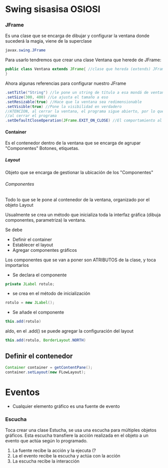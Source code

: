 # Swing sisasisa OSIOSI
### JFrame
Es una clase  que se encarga de dibujar y configurar la ventana donde sucederá la magia, viene de la superclase
```java
javax.swing.JFrame
```
Para usarlo tendremos que crear una clase Ventana que herede de JFrame:
```java
public class Ventana extends JFrame{ //clase que hereda (extends) JFrame
}
```
Ahora algunas referencias para configurar nuestro JFrame
```java
.setTitle("String") //le pone un string de título a esa mondá de ventana.
.setSize(300, 400) //Le ajusta el tamaño a eso
.setResizable(true) //Hace que la ventana sea redimensionable
.setVisible(true) //Pone la visibilidad en verdadero
//ATENCION, al cerrar la ventana, el programa sigue abierto, por lo que toca ordenar que se acabe el programa
//al cerrar el programa
.setDefaultCloseOperation(JFrame.EXIT_ON_CLOSE) //El comportamiento al cerrar la ventana
```
#### Container
Es el contenedor dentro de la ventana que se encarga de agrupar "Componentes" Botones, etiquetas.

##### Layout
Objeto que se encarga de gestionar la ubicación de los "Componentes"

###### Componentes
Todo lo que se le pone al contenedor de la ventana, organizado por el objeto Layout


Usualmente se crea un método que inicializa toda la interfaz gráfica (dibuja componentes, parametriza) la ventana.

Se debe
- Definir el container
- Establecer el layout
- Agregar componentes gráficos


Los componentes que se van a poner son ATRIBUTOS de la clase, y toca importarlos


- Se declara el componente
```java
private JLabel rotulo;
```
- se crea en el método de inicialización
```java
rotulo = new JLabel();
```
- Se añade el componente 
```java
this.add(rotulo)
```
aldo, en el .add() se puede agregar la configuración del layout
```java
this.add(rotulo, BorderLayout.NORTH)
```

## Definir el contenedor
```java
Container container = getContentPane();
container.setLayout(new FLowLayout);
```

# Eventos

- Cualquier elemento gráfico es una fuente de evento 

### Escucha
Toca crear una clase Estucha, se usa una escucha para múltiples objetos gráficos.
Esta escucha transfiere la acción realizada en el objeto a un evento que actúa según lo programado.


1. La fuente recibe la acción y la ejecuta (?
2. La el evento recibe la escucha y actúa con la acción
3. La escucha recibe la interacción
